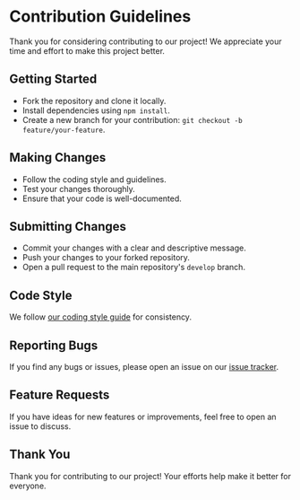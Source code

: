 # Contribution Guidelines

Thank you for considering contributing to our project! We appreciate your time and effort to make this project better.

## Getting Started

- Fork the repository and clone it locally.
- Install dependencies using `npm install`.
- Create a new branch for your contribution: `git checkout -b feature/your-feature`.

## Making Changes

- Follow the coding style and guidelines.
- Test your changes thoroughly.
- Ensure that your code is well-documented.

## Submitting Changes

- Commit your changes with a clear and descriptive message.
- Push your changes to your forked repository.
- Open a pull request to the main repository's `develop` branch.

## Code Style

We follow [our coding style guide](link-to-your-style-guide) for consistency.

## Reporting Bugs

If you find any bugs or issues, please open an issue on our [issue tracker](link-to-issue-tracker).

## Feature Requests

If you have ideas for new features or improvements, feel free to open an issue to discuss.

## Thank You

Thank you for contributing to our project! Your efforts help make it better for everyone.

